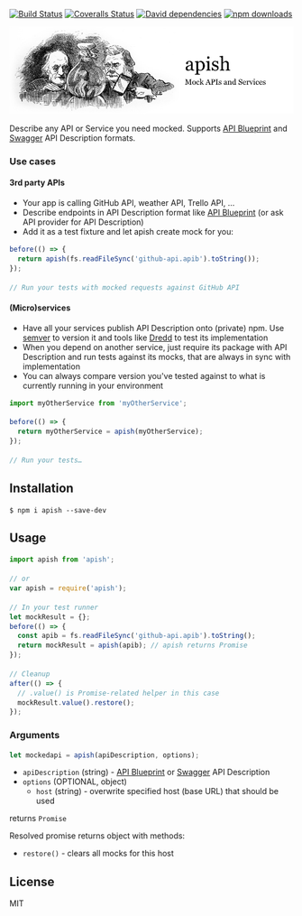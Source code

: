 [![Build Status](https://img.shields.io/travis/JackuB/apish.svg)](https://travis-ci.org/JackuB/apish/)
[![Coveralls Status](https://img.shields.io/coveralls/JackuB/apish.svg)](https://coveralls.io/github/JackuB/apish?branch=master)
[![David dependencies]( https://img.shields.io/david/jackub/apish.svg)](https://david-dm.org/jackub/apish)
[![npm downloads](https://img.shields.io/npm/dm/apish.svg)](https://www.npmjs.com/package/apish)

![apish - Mock APIs and Services](readme.png)

Describe any API or Service you need mocked.
Supports [API Blueprint](http://apiblueprint.org) and [Swagger](http://swagger.io) API Description formats.

### Use cases
#### 3rd party APIs

- Your app is calling GitHub API, weather API, Trello API, …
- Describe endpoints in API Description format like [API Blueprint](http://apiblueprint.org) 
(or ask API provider for API Description)
- Add it as a test fixture and let apish create mock for you:

```js
before(() => {
  return apish(fs.readFileSync('github-api.apib').toString());
});

// Run your tests with mocked requests against GitHub API
```


#### (Micro)services

- Have all your services publish API Description onto (private) npm. Use [semver](http://semver.org) to version it
and tools like [Dredd](https://github.com/apiaryio/dredd) to test its implementation
- When you depend on another service, just require its package with API Description and run tests against its mocks, 
that are always in sync with implementation
- You can always compare version you've tested against to what is currently running in your environment

```js
import myOtherService from 'myOtherService';

before(() => {
  return myOtherService = apish(myOtherService);
});

// Run your tests…
```

## Installation

```
$ npm i apish --save-dev
```

## Usage
```js
import apish from 'apish';

// or
var apish = require('apish');

// In your test runner
let mockResult = {};
before(() => {
  const apib = fs.readFileSync('github-api.apib').toString();
  return mockResult = apish(apib); // apish returns Promise
});

// Cleanup
after(() => {
  // .value() is Promise-related helper in this case
  mockResult.value().restore();
});
```

### Arguments

```js
let mockedapi = apish(apiDescription, options);
```

- `apiDescription` (string) - [API Blueprint](http://apiblueprint.org) or [Swagger](http://swagger.io) API Description
- `options` (OPTIONAL, object)
  - `host` (string) - overwrite specified host (base URL) that should be used
  
returns `Promise`

Resolved promise returns object with methods:

- `restore()` - clears all mocks for this host

## License
MIT
